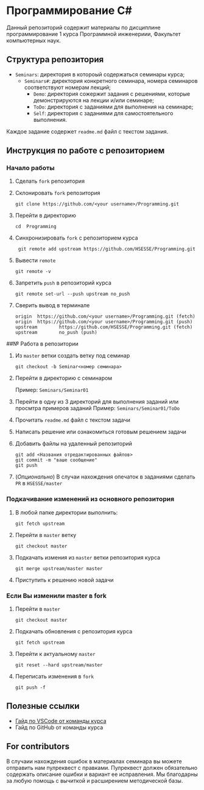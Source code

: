 # Программирование C#
Данный репозиторий содержит материалы по дисциплине программирование 1 курса Программной инженериии, Факультет компьютерных наук.

## Структура репозитория
- `Seminars`: директория в котороый содержаться семинары курса;
    - `Seminars#`: директория конкретного семинара, номера семинаров соответствуют номерам лекций;
        - `Demo`: директория сожержит задания с решениями, которые демонстрируются на лекции и/или семинаре;
        - `ToDo`: директория с заданиями для выполнения на семинаре;  
        - `Self`: директория с заданиями для самостоятельного выполнения.

Каждое задание содержет `readme.md` файл с текстом задания.

## Инструкция по работе с репозиторием
### Начало работы
1. Сделать `fork` репозитория
2. Склонировать `fork` репозитория
    ```
    git clone https://github.com/<your username>/Programming.git
    ```
3.  Перейти в директорию

    ```
    cd  Programming
    ``` 
4. Синхронизировать `fork` с репозиторием курса

    ```
     git remote add upstream https://github.com/HSESSE/Programming.git
    ```
4. Вывести `remote`

    ```
    git remote -v
    ```
 
5. Запретить `push` в репозиторий курса

    ```
    git remote set-url --push upstream no_push
    ```

6. Сверить вывод в терминале

    ```
    origin  https://github.com/<your username>/Programming.git (fetch)
    origin  https://github.com/<your username>/Programming.git (push)
    upstream        https://github.com/HSESSE/Programming.git (fetch)
    upstream        no_push (push)
    ```

##№ Работа в репозитории
1. Из `master` ветки создать ветку под семинар

    ```
    git checkout -b Seminar<номер семинара>
    ```
2. Перейти в директорию с семинаром

    Пример: `Seminars/Seminar01`
3. Перейти в одну из 3 директорий для выполнения заданий или просмтра примеров заданий
    Пример: `Seminars/Seminar01/ToDo`
4. Прочитать `readme.md` файл с текстом задачи
5. Написать решение или ознакомиться готовым решением задачи 
6. Добавить файлы на удаленный репозиторий

    ```
    git add <Названия отредактированных файлов>
    git commit -m "ваше сообщение"
    git push
    ```
8. (_Опционально_) В случаи нахождения опечаток в заданиями сделать `PR` в `HSESSE/master`

### Подкачивание изменений из основного репозитория

1. В любой папке директории выполнить:

    ```
    git fetch upstream
    ```
2. Перейти в `master` ветку

    ```
    git checkout master
    ```
3. Подкачать измения из `master` ветки репозитория курса

    ```
    git merge upstream/master master
    ```
4. Приступить к решению новой задачи

### Если Вы изменили master в fork

1. Перейти в `master`

    ```
    git checkout master
    ```
2. Подкачать обновления с репозитория курса
    
    ```
    git fetch upstream
    ```
3. Перейти к актуальному `master`
    
    ```
    git reset --hard upstream/master
    ```

4. Переписать изменения в `fork`

    ```
    git push -f
    ```

## Полезные ссылки
- [Гайд по VSCode от команды курса](https://youtu.be/tC6nTO6zBfQ)
- Гайд по GitHub от команды курса

## For contributors
В случаии нахождения ошибок в материалах семинара вы можете отправить нам пулреквест с правками. Пулреквест должен обязательно содержать описание ошибки и вариант ее исправления. Мы благодарны за любую помощь с вычиткой и расширением методической базы.